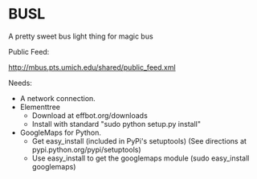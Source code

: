 BUSL
====

A pretty sweet bus light thing for magic bus

Public Feed:

http://mbus.pts.umich.edu/shared/public_feed.xml

Needs:

* A network connection.
* Elementtree
   - Download at effbot.org/downloads
   - Install with standard "sudo python setup.py install"
* GoogleMaps for Python.
   - Get easy_install (included in PyPi's setuptools)
	  (See directions at pypi.python.org/pypi/setuptools)
	- Use easy_install to get the googlemaps module
	  (sudo easy_install googlemaps)
